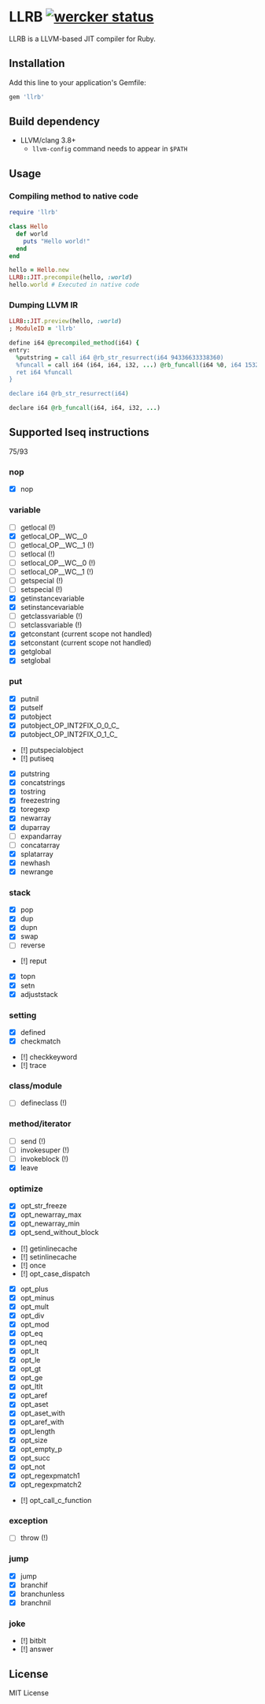 # LLRB [![wercker status](https://app.wercker.com/status/71d808ff9de7f4f411714d40f9e99127/s/master "wercker status")](https://app.wercker.com/project/byKey/71d808ff9de7f4f411714d40f9e99127)

LLRB is a LLVM-based JIT compiler for Ruby.

## Installation

Add this line to your application's Gemfile:

```ruby
gem 'llrb'
```

## Build dependency

- LLVM/clang 3.8+
  - `llvm-config` command needs to appear in `$PATH`

## Usage
### Compiling method to native code

```rb
require 'llrb'

class Hello
  def world
    puts "Hello world!"
  end
end

hello = Hello.new
LLRB::JIT.precompile(hello, :world)
hello.world # Executed in native code
```

### Dumping LLVM IR

```rb
LLRB::JIT.preview(hello, :world)
; ModuleID = 'llrb'

define i64 @precompiled_method(i64) {
entry:
  %putstring = call i64 @rb_str_resurrect(i64 94336633338360)
  %funcall = call i64 (i64, i64, i32, ...) @rb_funcall(i64 %0, i64 15329, i32 1, i64 %putstring)
  ret i64 %funcall
}

declare i64 @rb_str_resurrect(i64)

declare i64 @rb_funcall(i64, i64, i32, ...)
```

## Supported Iseq instructions

75/93

### nop
- [x] nop

### variable
- [ ] getlocal (!)
- [x] getlocal\_OP\_\_WC\_\_0
- [ ] getlocal\_OP\_\_WC\_\_1 (!)
- [ ] setlocal (!)
- [ ] setlocal\_OP\_\_WC\_\_0 (!)
- [ ] setlocal\_OP\_\_WC\_\_1 (!)
- [ ] getspecial (!)
- [ ] setspecial (!)
- [x] getinstancevariable
- [x] setinstancevariable
- [ ] getclassvariable (!)
- [ ] setclassvariable (!)
- [x] getconstant (current scope not handled)
- [x] setconstant (current scope not handled)
- [x] getglobal
- [x] setglobal

### put
- [x] putnil
- [x] putself
- [x] putobject
- [x] putobject\_OP\_INT2FIX\_O\_0\_C\_
- [x] putobject\_OP\_INT2FIX\_O\_1\_C\_
- [!] putspecialobject
- [!] putiseq
- [x] putstring
- [x] concatstrings
- [x] tostring
- [x] freezestring
- [x] toregexp
- [x] newarray
- [x] duparray
- [ ] expandarray
- [ ] concatarray
- [x] splatarray
- [x] newhash
- [x] newrange

### stack
- [x] pop
- [x] dup
- [x] dupn
- [x] swap
- [ ] reverse
- [!] reput
- [x] topn
- [x] setn
- [x] adjuststack

### setting
- [x] defined
- [x] checkmatch
- [!] checkkeyword
- [!] trace

### class/module
- [ ] defineclass (!)

### method/iterator
- [ ] send (!)
- [ ] invokesuper (!)
- [ ] invokeblock (!)
- [x] leave

### optimize
- [x] opt\_str\_freeze
- [x] opt\_newarray\_max
- [x] opt\_newarray\_min
- [x] opt\_send\_without\_block
- [!] getinlinecache
- [!] setinlinecache
- [!] once
- [!] opt\_case\_dispatch
- [x] opt\_plus
- [x] opt\_minus
- [x] opt\_mult
- [x] opt\_div
- [x] opt\_mod
- [x] opt\_eq
- [x] opt\_neq
- [x] opt\_lt
- [x] opt\_le
- [x] opt\_gt
- [x] opt\_ge
- [x] opt\_ltlt
- [x] opt\_aref
- [x] opt\_aset
- [x] opt\_aset\_with
- [x] opt\_aref\_with
- [x] opt\_length
- [x] opt\_size
- [x] opt\_empty\_p
- [x] opt\_succ
- [x] opt\_not
- [x] opt\_regexpmatch1
- [x] opt\_regexpmatch2
- [!] opt\_call\_c\_function

### exception
- [ ] throw (!)

### jump
- [x] jump
- [x] branchif
- [x] branchunless
- [x] branchnil

### joke
- [!] bitblt
- [!] answer

## License

MIT License
